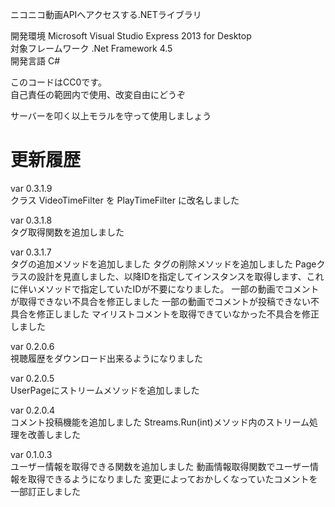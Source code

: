 ニコニコ動画APIへアクセスする.NETライブラリ

開発環境 Microsoft Visual Studio Express 2013 for Desktop  
対象フレームワーク .Net Framework 4.5  
開発言語 C#  

このコードはCC0です。  
自己責任の範囲内で使用、改変自由にどうぞ  

サーバーを叩く以上モラルを守って使用しましょう  


# 更新履歴

var 0.3.1.9  
クラス VideoTimeFilter を PlayTimeFilter に改名しました

var 0.3.1.8  
タグ取得関数を追加しました

var 0.3.1.7  
タグの追加メソッドを追加しました
タグの削除メソッドを追加しました
Pageクラスの設計を見直しました、以降IDを指定してインスタンスを取得します、これに伴いメソッドで指定していたIDが不要になりました。
一部の動画でコメントが取得できない不具合を修正しました
一部の動画でコメントが投稿できない不具合を修正しました
マイリストコメントを取得できていなかった不具合を修正しました

var 0.2.0.6  
視聴履歴をダウンロード出来るようになりました

var 0.2.0.5  
UserPageにストリームメソッドを追加しました

var 0.2.0.4  
コメント投稿機能を追加しました
Streams.Run(int)メソッド内のストリーム処理を改善しました

var 0.1.0.3  
ユーザー情報を取得できる関数を追加しました
動画情報取得関数でユーザー情報を取得できるようになりました
変更によっておかしくなっていたコメントを一部訂正しました

